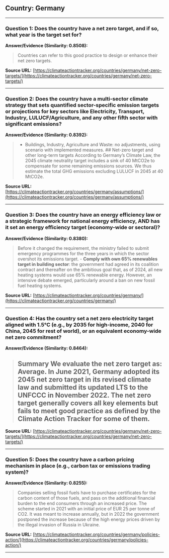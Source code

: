 ## Country: Germany

---
### Question 1: Does the country have a net zero target, and if so, what year is the target set for?

**Answer/Evidence (Similarity: 0.8508):**
> Countries can refer to this good practice to design or enhance their net zero targets.

**Source URL:** [https://climateactiontracker.org/countries/germany/net-zero-targets/](https://climateactiontracker.org/countries/germany/net-zero-targets/)

---
### Question 2: Does the country have a multi-sector climate strategy that sets quantified sector-specific emission targets or projections for key sectors like Electricity, Transport, Industry, LULUCF/Agriculture, and any other fifth sector with significant emissions?

**Answer/Evidence (Similarity: 0.8392):**
> - Buildings, Industry, Agriculture and Waste: no adjustments, using scenario with implemented measures. ## Net-zero target and other long-term targets   According to Germany’s Climate Law, the 2045 climate neutrality target includes a sink of 40 MtCO2e to compensate for some remaining emissions sources. We thus estimate the total GHG emissions excluding LULUCF in 2045 at 40 MtCO2e.

**Source URL:** [https://climateactiontracker.org/countries/germany/assumptions/](https://climateactiontracker.org/countries/germany/assumptions/)

---
### Question 3: Does the country have an energy efficiency law or a strategic framework for national energy efficiency, AND has it set an energy efficiency target (economy-wide or sectoral)?

**Answer/Evidence (Similarity: 0.8380):**
> Before it changed the requirement, the ministry failed to submit emergency programmes for the three years in which the sector overshot its emissions target. - **Comply with own 65% renewables target in building sector**: the government had agreed in its coalition contract and thereafter on the ambitious goal that, as of 2024, all new heating systems would use 65% renewable energy. However, an intensive debate emerged, particularly around a ban on new fossil fuel heating systems.

**Source URL:** [https://climateactiontracker.org/countries/germany/](https://climateactiontracker.org/countries/germany/)

---
### Question 4: Has the country set a net zero electricity target aligned with 1.5°C (e.g., by 2035 for high-income, 2040 for China, 2045 for rest of world), or an equivalent economy-wide net zero commitment?

**Answer/Evidence (Similarity: 0.8464):**
>  ## Summary   We evaluate the net zero target as: **Average**. In June 2021, Germany adopted its 2045 net zero target in its revised climate law and submitted its updated LTS to the UNFCCC in November 2022. The net zero target generally covers all key elements but fails to meet good practice as defined by the Climate Action Tracker for some of them.

**Source URL:** [https://climateactiontracker.org/countries/germany/net-zero-targets/](https://climateactiontracker.org/countries/germany/net-zero-targets/)

---
### Question 5: Does the country have a carbon pricing mechanism in place (e.g., carbon tax or emissions trading system)?

**Answer/Evidence (Similarity: 0.8255):**
> Companies selling fossil fuels have to purchase certificates for the carbon content of those fuels, and pass on the additional financial burden to the end consumers through an increased price. The scheme started in 2021 with an initial price of EUR 25 per tonne of CO2. It was meant to increase annually, but in 2022 the government postponed the increase because of the high energy prices driven by the illegal invasion of Russia in Ukraine.

**Source URL:** [https://climateactiontracker.org/countries/germany/policies-action/](https://climateactiontracker.org/countries/germany/policies-action/)

---

